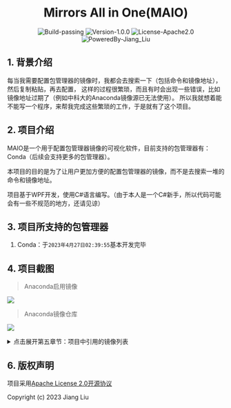 # <div align="center">Mirrors All in One(MAIO)</div>

<div align="center">
  <img src="https://img.shields.io/badge/Build-passing-%2396C40F" alt="Build-passing"/>
  <img src="https://img.shields.io/badge/Version-1.0.0-%231081C1" alt="Version-1.0.0"/>
  <img src="https://img.shields.io/badge/License-Apache_2.0-%2396C40F" alt="License-Apache2.0"/>
  <img src="https://img.shields.io/badge/PoweredBy-Jiang_Liu-%2396C40F" alt="PoweredBy-Jiang_Liu"/>
</div>

## 1. 背景介绍

每当我需要配置包管理器的镜像时，我都会去搜索一下（包括命令和镜像地址），然后复制粘贴，再去配置，
这样的过程很繁琐，而且有时会出现一些错误，比如镜像地址过期了（例如中科大的Anaconda镜像源已无法使用）。
所以我就想着能不能写一个程序，来帮我完成这些繁琐的工作，于是就有了这个项目。

## 2. 项目介绍

MAIO是一个用于配置包管理器镜像的可视化软件，目前支持的包管理器有：Conda（后续会支持更多的包管理器）。

本项目的目的是为了让用户更加方便的配置包管理器的镜像，而不是去搜索一堆的命令和镜像地址。

项目基于WPF开发，使用C#语言编写。（由于本人是一个C#新手，所以代码可能会有一些不规范的地方，还请见谅）

## 3. 项目所支持的包管理器

1. Conda：于`2023年4月27日02:39:55`基本开发完毕

## 4. 项目截图

> Anaconda启用镜像

![](https://gcore.jsdelivr.net/gh/Jiang-TaiBai/pic-go@main/img/%E5%90%AF%E7%94%A8%E9%95%9C%E5%83%8F%E6%93%8D%E4%BD%9C%E7%A4%BA%E6%84%8F%E5%9B%BE20230427-161359.gif)

> Anaconda镜像仓库

![](https://gcore.jsdelivr.net/gh/Jiang-TaiBai/pic-go@main/img/%E9%95%9C%E5%83%8F%E4%BB%93%E5%BA%93%E6%93%8D%E4%BD%9C%E7%A4%BA%E6%84%8F%E5%9B%BE20230427-161943.gif)


<details>
<summary>点击展开第五章节：项目中引用的镜像列表</summary>

## 5. 项目中引用的镜像列表

> 排序规则：按中文拼音字母排序
>
> 声明：所引用的大学简称仅为了精简镜像备注，不代表本人对该大学的任何态度，若有冒犯，请及时联系我，我会及时更改，谢谢！

### 5.1 Anaconda镜像列表

> 资料来源说明

1. Anaconda镜像列表总资料来源：[MirrorZ Help](https://mirror.nju.edu.cn/anaconda/)
2. 各大开源镜像站官方网站

> 时效性说明

本镜像源列表资料获取时间：2023年4月27日01:48:55

若出现镜像地址失效的情况，请及时联系我，我会及时更新，谢谢！

#### 01. 阿里巴巴开源镜像站

> 资料来源：[阿里巴巴开源镜像站-Anaconda镜像](https://developer.aliyun.com/mirror/anaconda)

> 阿里巴巴镜像源公告Anaconda镜像源公告：由于更新过快难以同步，我们不同步pytorch-nightly, pytorch-nightly-cpu, ignite-nightly这三个包。

- 阿里云main：[http://mirrors.aliyun.com/anaconda/pkgs/main](http://mirrors.aliyun.com/anaconda/pkgs/main)
- 阿里云r：[http://mirrors.aliyun.com/anaconda/pkgs/r](http://mirrors.aliyun.com/anaconda/pkgs/r)
- 阿里云msys2：[http://mirrors.aliyun.com/anaconda/pkgs/msys2](http://mirrors.aliyun.com/anaconda/pkgs/msys2)
- 阿里云附加库: [http://mirrors.aliyun.com/anaconda/cloud](http://mirrors.aliyun.com/anaconda/cloud)

#### 02. 北京外国语大学开源软件镜像站

> 资料来源：[北京外国语大学开源软件镜像站-Anaconda镜像使用帮助](https://mirrors.bfsu.edu.cn/help/anaconda/)

> 北京外国语大学开源软件镜像站Anaconda镜像源公告：由于更新过快难以同步，我们不同步pytorch-nightly, pytorch-nightly-cpu, ignite-nightly这三个包。

- 北外main：[https://mirrors.bfsu.edu.cn/anaconda/pkgs/main](https://mirrors.bfsu.edu.cn/anaconda/pkgs/main)
- 北外r：[https://mirrors.bfsu.edu.cn/anaconda/pkgs/r](https://mirrors.bfsu.edu.cn/anaconda/pkgs/r)
- 北外msys2：[https://mirrors.bfsu.edu.cn/anaconda/pkgs/msys2](https://mirrors.bfsu.edu.cn/anaconda/pkgs/msys2)
- 北外附加库：[https://mirrors.bfsu.edu.cn/anaconda/cloud](https://mirrors.bfsu.edu.cn/anaconda/cloud)

#### 03. 北京大学开源镜像站

> 资料来源：[北京大学开源镜像站-Anaconda镜像使用指南](https://mirrors.pku.edu.cn/Help/Anaconda)

- 北大main：[https://mirrors.pku.edu.cn/anaconda/pkgs/main](https://mirrors.pku.edu.cn/anaconda/pkgs/main)
- 北大r：[https://mirrors.pku.edu.cn/anaconda/pkgs/r](https://mirrors.pku.edu.cn/anaconda/pkgs/r)
- 北大msys2：[https://mirrors.pku.edu.cn/anaconda/pkgs/msys2](https://mirrors.pku.edu.cn/anaconda/pkgs/msys2)
- 北大附加库：[https://mirrors.pku.edu.cn/anaconda/cloud](https://mirrors.pku.edu.cn/anaconda/cloud)

#### 04. 豆瓣开源镜像站

> 未找到官方网站，根据一些博客和浏览判断，应该是豆瓣的开源镜像站，但不保证有效性，故本项目镜像仓库暂不添加

- 豆瓣simple：[http://pypi.douban.com/simple/](http://pypi.douban.com/simple/)

#### 05. 哈尔滨工业大学开源镜像站

> 资料来源：[哈尔滨工业大学开源镜像站](https://mirrors.hit.edu.cn/#/home)

- 哈工大main：[https://mirrors.hit.edu.cn/anaconda/pkgs/main/](https://mirrors.hit.edu.cn/anaconda/pkgs/main/)
- 哈工大msys2：[https://mirrors.hit.edu.cn/anaconda/pkgs/msys2/](https://mirrors.hit.edu.cn/anaconda/pkgs/msys2/)
- 哈工大r：[https://mirrors.hit.edu.cn/anaconda/pkgs/r/](https://mirrors.hit.edu.cn/anaconda/pkgs/r/)
- 哈工大附加库：[https://mirrors.hit.edu.cn/anaconda/cloud/](https://mirrors.hit.edu.cn/anaconda/cloud/)

#### 06. 兰州大学开源软件镜像站

> 资料来源：[兰州大学开源软件镜像站-Anaconda镜像使用帮助](https://mirrors.lzu.edu.cn/help/#/docs/anaconda)

- 兰大main：[https://mirrors.lzu.edu.cn/anaconda/pkgs/main](https://mirrors.lzu.edu.cn/anaconda/pkgs/main)
- 兰大r：[https://mirrors.lzu.edu.cn/anaconda/pkgs/r](https://mirrors.lzu.edu.cn/anaconda/pkgs/r)
- 兰大msys2：[https://mirrors.lzu.edu.cn/anaconda/pkgs/msys2](https://mirrors.lzu.edu.cn/anaconda/pkgs/msys2)
- 兰大附加库：[https://mirrors.lzu.edu.cn/anaconda/cloud/](https://mirrors.lzu.edu.cn/anaconda/cloud/)

#### 07. 南方科技大学开源软件镜像站

> 资料来源：[南方科技大学开源软件镜像站-Anaconda镜像使用帮助](https://mirrors.sustech.edu.cn/help/anaconda.html)

- 南科大main：[https://mirrors.sustech.edu.cn/anaconda/pkgs/main](https://mirrors.sustech.edu.cn/anaconda/pkgs/main)
- 南科大r：[https://mirrors.sustech.edu.cn/anaconda/pkgs/r](https://mirrors.sustech.edu.cn/anaconda/pkgs/r)
- 南科大msys2：[https://mirrors.sustech.edu.cn/anaconda/pkgs/msys2](https://mirrors.sustech.edu.cn/anaconda/pkgs/msys2)
- 南科大附加库：[https://mirrors.sustech.edu.cn/anaconda/cloud/](https://mirrors.sustech.edu.cn/anaconda/cloud/)

#### 08. 南京大学开源软件镜像站

> 资料来源：[南京大学开源软件镜像站-Anaconda软件仓库镜像使用帮助](https://mirror.nju.edu.cn/mirrorz-help/anaconda/?mirror=NJU)

- 南京大main：[https://mirror.nju.edu.cn/anaconda/pkgs/main](https://mirror.nju.edu.cn/anaconda/pkgs/main)
- 南京大r：[https://mirror.nju.edu.cn/anaconda/pkgs/r](https://mirror.nju.edu.cn/anaconda/pkgs/r)
- 南京大msys2：[https://mirror.nju.edu.cn/anaconda/pkgs/msys2](https://mirror.nju.edu.cn/anaconda/pkgs/msys2)
- 南京大附加库：[https://mirror.nju.edu.cn/anaconda/cloud](https://mirror.nju.edu.cn/anaconda/cloud)

#### 09. 南京工业大学开源软件镜像站

> 资料来源：[南京工业大学开源软件镜像站-Anaconda配置说明](https://mirrors.njtech.edu.cn/docs/anaconda)

- 南工main：[https://mirrors.njtech.edu.cn/anaconda/pkgs/main](https://mirrors.njtech.edu.cn/anaconda/pkgs/main)
- 南工r：[https://mirrors.njtech.edu.cn/anaconda/pkgs/r](https://mirrors.njtech.edu.cn/anaconda/pkgs/r)
- 南工msys2：[https://mirrors.njtech.edu.cn/anaconda/pkgs/msys2](https://mirrors.njtech.edu.cn/anaconda/pkgs/msys2)
- 南工附加库：[https://mirrors.njtech.edu.cn/anaconda/cloud/](https://mirrors.njtech.edu.cn/anaconda/cloud/)

#### 10. 南京邮电大学开源软件镜像站

> 资料来源：[南京邮电大学开源软件镜像站-Anaconda镜像使用帮助](https://mirrors.njupt.edu.cn/help/anaconda/)

- 南邮main：[https://mirrors.njupt.edu.cn/anaconda/pkgs/main](https://mirrors.njupt.edu.cn/anaconda/pkgs/main)
- 南邮r：[https://mirrors.njupt.edu.cn/anaconda/pkgs/r](https://mirrors.njupt.edu.cn/anaconda/pkgs/r)
- 南邮msys2：[https://mirrors.njupt.edu.cn/anaconda/pkgs/msys2](https://mirrors.njupt.edu.cn/anaconda/pkgs/msys2)
- 南邮附加库：[https://mirrors.njupt.edu.cn/anaconda/cloud/](https://mirrors.njupt.edu.cn/anaconda/cloud/)

#### 11. 清华大学开源软件镜像站

> 资料来源：[清华大学开源软件镜像站-Anaconda镜像使用帮助](https://mirrors.tuna.tsinghua.edu.cn/help/anaconda/)

> 清华大学开源软件镜像站Anaconda镜像源公告：由于更新过快难以同步，我们不同步pytorch-nightly, pytorch-nightly-cpu, ignite-nightly这三个包。

- 清华main：[https://mirrors.tuna.tsinghua.edu.cn/anaconda/pkgs/main](https://mirrors.tuna.tsinghua.edu.cn/anaconda/pkgs/main)
- 清华r：[https://mirrors.tuna.tsinghua.edu.cn/anaconda/pkgs/r](https://mirrors.tuna.tsinghua.edu.cn/anaconda/pkgs/r)
- 清华msys2：[https://mirrors.tuna.tsinghua.edu.cn/anaconda/pkgs/msys2](https://mirrors.tuna.tsinghua.edu.cn/anaconda/pkgs/msys2)
- 清华附加库：[https://mirrors.tuna.tsinghua.edu.cn/anaconda/cloud](https://mirrors.tuna.tsinghua.edu.cn/anaconda/cloud)

#### 12. 上海交通大学开源软件镜像站

> 资料来源：[上海交通大学思源 (Siyuan) 镜像服务器](https://mirror.sjtu.edu.cn/)
>
> 没搞懂是怎么配置的，故本项目暂时不使用。可以访问[https://mirror.sjtu.edu.cn/anaconda/](https://mirror.sjtu.edu.cn/anaconda/)查看

#### 13. 上海科技大学开源软件镜像站

> 资料来源：[上海科技大学开源软件镜像站-Anaconda镜像使用帮助](https://mirrors.shanghaitech.edu.cn/help/anaconda)

- 上科大main：[https://mirrors.shanghaitech.edu.cn/anaconda/pkgs/main](https://mirrors.shanghaitech.edu.cn/anaconda/pkgs/main)
- 上科大r：[https://mirrors.shanghaitech.edu.cn/anaconda/pkgs/r](https://mirrors.shanghaitech.edu.cn/anaconda/pkgs/r)
- 上科大msys2：[https://mirrors.shanghaitech.edu.cn/anaconda/pkgs/msys2](https://mirrors.shanghaitech.edu.cn/anaconda/pkgs/msys2)
- 上科大附加库：[https://mirrors.shanghaitech.edu.cn/anaconda/cloud/](https://mirrors.shanghaitech.edu.cn/anaconda/cloud/)

#### 14. 西安交通大学软件镜像站

> 资料来源：[西安交通大学软件镜像站-Anaconda镜像使用帮助](https://mirrors.xjtu.edu.cn/help/anaconda.html)

- 西交main：[https://mirrors.xjtu.edu.cn/anaconda/pkgs/main](https://mirrors.xjtu.edu.cn/anaconda/pkgs/main)
- 西交r：[https://mirrors.xjtu.edu.cn/anaconda/pkgs/r](https://mirrors.xjtu.edu.cn/anaconda/pkgs/r)
- 西交msys2：[https://mirrors.xjtu.edu.cn/anaconda/pkgs/msys2](https://mirrors.xjtu.edu.cn/anaconda/pkgs/msys2)
- 西交附加库：[https://mirrors.xjtu.edu.cn/anaconda/cloud/](https://mirrors.xjtu.edu.cn/anaconda/cloud/)

#### 15. 浙江大学开源软件镜像站

> 资料来源：[浙江大学开源软件镜像站-Anaconda镜像使用帮助](https://mirrors.zju.edu.cn/docs/anaconda/)

- 浙大main：[https://mirrors.zju.edu.cn/anaconda/pkgs/main](https://mirrors.zju.edu.cn/anaconda/pkgs/main)
- 浙大r：[https://mirrors.zju.edu.cn/anaconda/pkgs/r](https://mirrors.zju.edu.cn/anaconda/pkgs/r)
- 浙大msys2：[https://mirrors.zju.edu.cn/anaconda/pkgs/msys2](https://mirrors.zju.edu.cn/anaconda/pkgs/msys2)
- 浙大附加库：[https://mirrors.zju.edu.cn/anaconda/cloud/](https://mirrors.zju.edu.cn/anaconda/cloud/)

</details>

## 6. 版权声明

项目采用[Apache License 2.0开源协议](https://apache.org/licenses/LICENSE-2.0.txt)

Copyright (c) 2023 Jiang Liu